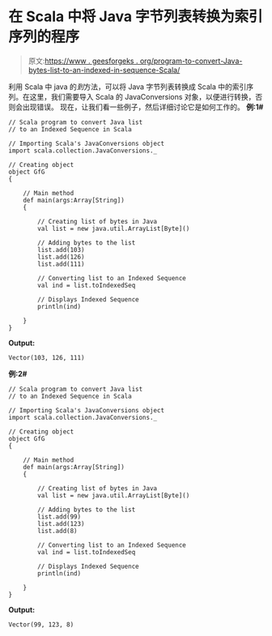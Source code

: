 # 在 Scala 中将 Java 字节列表转换为索引序列的程序

> 原文:[https://www . geesforgeks . org/program-to-convert-Java-bytes-list-to-an-indexed-in-sequence-Scala/](https://www.geeksforgeeks.org/program-to-convert-java-list-of-bytes-to-an-indexed-sequence-in-scala/)

利用 Scala 中 java 的*到*方法，可以将 Java 字节列表转换成 Scala 中的索引序列。在这里，我们需要导入 Scala 的 JavaConversions 对象，以便进行转换，否则会出现错误。
现在，让我们看一些例子，然后详细讨论它是如何工作的。
**例:1#**

```
// Scala program to convert Java list 
// to an Indexed Sequence in Scala

// Importing Scala's JavaConversions object
import scala.collection.JavaConversions._

// Creating object
object GfG
{ 

    // Main method
    def main(args:Array[String])
    {

        // Creating list of bytes in Java
        val list = new java.util.ArrayList[Byte]()

        // Adding bytes to the list
        list.add(103)
        list.add(126)
        list.add(111)

        // Converting list to an Indexed Sequence 
        val ind = list.toIndexedSeq

        // Displays Indexed Sequence
        println(ind)

    }
}
```

**Output:**

```
Vector(103, 126, 111)

```

**例:2#**

```
// Scala program to convert Java list 
// to an Indexed Sequence in Scala

// Importing Scala's JavaConversions object
import scala.collection.JavaConversions._

// Creating object
object GfG
{ 

    // Main method
    def main(args:Array[String])
    {

        // Creating list of bytes in Java
        val list = new java.util.ArrayList[Byte]()

        // Adding bytes to the list
        list.add(99)
        list.add(123)
        list.add(8)

        // Converting list to an Indexed Sequence 
        val ind = list.toIndexedSeq

        // Displays Indexed Sequence
        println(ind)

    }
}
```

**Output:**

```
Vector(99, 123, 8)

```
